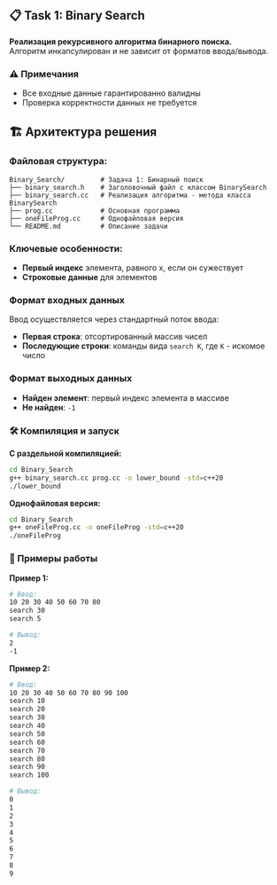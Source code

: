 ## 📋 Task 1: Binary Search

**Реализация рекурсивного алгоритма бинарного поиска.**  
Алгоритм инкапсулирован и не зависит от форматов ввода/вывода.

### ⚠️ Примечания

- Все входные данные гарантированно валидны
- Проверка корректности данных не требуется

## 🏗️ Архитектура решения

### Файловая структура:
```
Binary_Search/         # Задача 1: Бинарный поиск
├── binary_search.h    # Заголовочный файл c классом BinarySearch
├── binary_search.cc   # Реализация алгоритма - метода класса BinarySearch
├── prog.cc            # Основная программа
├── oneFileProg.cc     # Однофайловая версия
└── README.md          # Описание задачи
```

### Ключевые особенности:
- **Первый индекс** элемента, равного x, если он сужествует
- **Строковые данные** для элементов

### Формат входных данных

Ввод осуществляется через стандартный поток ввода:
- **Первая строка**: отсортированный массив чисел
- **Последующие строки**: команды вида `search K`, где `K` - искомое число

### Формат выходных данных

- **Найден элемент**: первый индекс элемента в массиве
- **Не найден**: `-1`

### 🛠 Компиляция и запуск

**С раздельной компиляцией:**
```bash
cd Binary_Search
g++ binary_search.cc prog.cc -o lower_bound -std=c++20
./lower_bound
```

**Однофайловая версия:**
```bash
cd Binary_Search
g++ oneFileProg.cc -o oneFileProg -std=c++20
./oneFileProg
```

### 📝 Примеры работы

**Пример 1:**
```bash
# Ввод:
10 20 30 40 50 60 70 80
search 30
search 5

# Вывод:
2
-1
```

**Пример 2:**
```bash
# Ввод:
10 20 30 40 50 60 70 80 90 100
search 10
search 20
search 30
search 40
search 50
search 60
search 70
search 80
search 90
search 100

# Вывод:
0
1
2
3
4
5
6
7
8
9
```